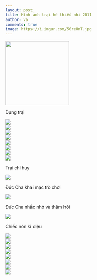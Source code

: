 ```yaml
---
layout: post
title: Hình ảnh trại hè thiếu nhi 2011
author: va
comments: true
image: https://i.imgur.com/50reUnT.jpg
---
```


<div class="center">
    <img src="https://i.imgur.com/5UAX2xO.jpg" height="200px"/>
    <p>Dựng trại</p>
</div>

<div class="center">
    <img src="https://i.imgur.com/VbXTDHw.jpg" />
</div>

<div class="center">
    <img src="https://i.imgur.com/Hz7JWyE.jpg" />
</div>

<div class="center">
    <img src="https://i.imgur.com/MpNWTP0.jpg" />
</div>

<div class="center">
    <img src="https://i.imgur.com/ZOuL630.jpg" />
</div>

<div class="center">
    <img src="https://i.imgur.com/BrRyqZt.jpg" />
</div>

<div class="center">
    <img src="https://i.imgur.com/hIqVChN.jpg" />
</div>

<div class="center">
    <img src="https://i.imgur.com/zEkJmvO.jpg" />
</div>

<div class="center">
    <img src="https://i.imgur.com/kv3jMrC.jpg" />
    <p>Trại chỉ huy</p>
</div>

<div class="center">
    <img src="https://i.imgur.com/mhIEr9l.jpg" />
    <p>Đức Cha khai mạc trò chơi</p>
</div>

<div class="center">
    <img src="https://i.imgur.com/JbJJkmp.jpg" />
    <p>Đức Cha nhắc nhở và thăm hỏi</p>
</div>

<div class="center">
    <img src="https://i.imgur.com/DtYWkox.jpg" />
    <p>Chiếc nón kì diệu</p>
</div>

<div class="center">
    <img src="https://i.imgur.com/qRX1Hjc.jpg" />
</div>

<div class="center">
    <img src="https://i.imgur.com/YrS7MOj.jpg" />
</div>

<div class="center">
    <img src="https://i.imgur.com/eT6i0iv.jpg" />
</div>

<div class="center">
    <img src="https://i.imgur.com/J1QyLyd.jpg" />
</div>

<div class="center">
    <img src="https://i.imgur.com/IAN3In5.jpg" />
</div>

<div class="center">
    <img src="https://i.imgur.com/NNb1hq8.jpg" />
</div>

<div class="center">
    <img src="https://i.imgur.com/EOy0v6N.jpg" />
</div>

<div class="center">
    <img src="https://i.imgur.com/2WwPXOr.jpg" />
</div>
